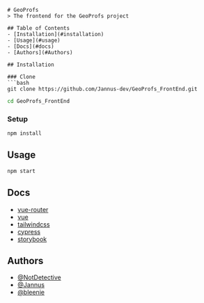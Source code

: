 ```
# GeoProfs
> The frontend for the GeoProfs project

## Table of Contents
- [Installation](#installation)
- [Usage](#usage)
- [Docs](#docs)
- [Authors](#Authors)

## Installation

### Clone
```bash
git clone https://github.com/Jannus-dev/GeoProfs_FrontEnd.git
```

```bash
cd GeoProfs_FrontEnd
```

### Setup
```bash
npm install
```

## Usage
```bash
npm start
```

## Docs
- [vue-router](https://router.vuejs.org/)
- [vue](https://vuejs.org/)
- [tailwindcss](https://tailwindcss.com/)
- [cypress](https://www.cypress.io/)
- [storybook](https://storybook.js.org/)

## Authors
- [@NotDetective](https://github.com/NotDetective)
- [@Jannus](https://github.com/Jannus-dev)
- [@bleenie](https://github.com/bleenie)
```